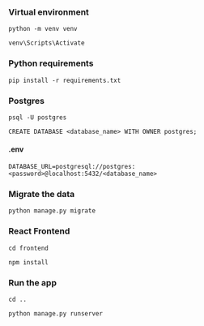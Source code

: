 ### Virtual environment
```
python -m venv venv
```
```
venv\Scripts\Activate
```
### Python requirements
```
pip install -r requirements.txt
```
### Postgres
```
psql -U postgres
```
```
CREATE DATABASE <database_name> WITH OWNER postgres;
```
#### .env
```
DATABASE_URL=postgresql://postgres:<password>@localhost:5432/<database_name>
```
### Migrate the data
```
python manage.py migrate
```
### React Frontend
```
cd frontend
```
```
npm install
```
### Run the app
```
cd ..
```
```
python manage.py runserver
```